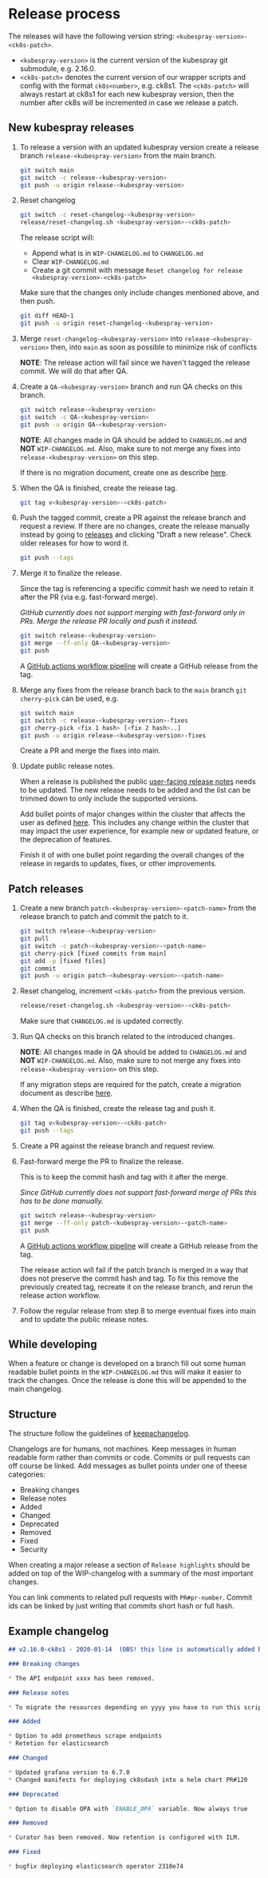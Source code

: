 # Release process

The releases will have the following version string: `<kubespray-version>-<ck8s-patch>`.

- `<kubespray-version>` is the current version of the kubespray git submodule, e.g. 2.16.0.
- `<ck8s-patch>` denotes the current version of our wrapper scripts and config with the format `ck8s<number>`, e.g. ck8s1.
  The `<ck8s-patch>` will always restart at ck8s1 for each new kubespray version, then the number after ck8s will be incremented in case we release a patch.

## New kubespray releases

1. To release a version with an updated kubespray version create a release branch `release-<kubespray-version>` from the main branch.

    ```bash
    git switch main
    git switch -c release-<kubespray-version>
    git push -u origin release-<kubespray-version>
    ```

1. Reset changelog

    ```bash
    git switch -c reset-changelog-<kubespray-version>
    release/reset-changelog.sh <kubespray-version>-<ck8s-patch>
    ```

    The release script will:
    - Append what is in `WIP-CHANGELOG.md` to `CHANGELOG.md`
    - Clear `WIP-CHANGELOG.md`
    - Create a git commit with message `Reset changelog for release <kubespray-version>-<ck8s-patch>`

    Make sure that the changes only include changes mentioned above, and then push.

    ```bash
    git diff HEAD~1
    git push -u origin reset-changelog-<kubespray-version>
    ```

1. Merge `reset-changelog-<kubespray-version>` into `release-<kubespray-version>` then, into `main` as soon as possible to minimize risk of conflicts

    **NOTE**: The release action will fail since we haven't tagged the release commit.
    We will do that after QA.

1. Create a `QA-<kubespray-version>` branch and run QA checks on this branch.

    ```bash
    git switch release-<kubespray-version>
    git switch -c QA-<kubespray-version>
    git push -u origin QA-<kubespray-version>
    ```

    **NOTE**: All changes made in QA should be added to `CHANGELOG.md` and **NOT** `WIP-CHANGELOG.md`.
    Also, make sure to not merge any fixes into `release-<kubespray-version>` on this step.

    If there is no migration document, create one as describe [here](../migration/README.md).

1. When the QA is finished, create the release tag.

    ```bash
    git tag v<kubespray-version>-<ck8s-patch>
    ```

1. Push the tagged commit, create a PR against the release branch and request a review.
   If there are no changes, create the release manually instead by going to [releases](https://github.com/elastisys/compliantkubernetes-kubespray/releases) and clicking "Draft a new release".
   Check older releases for how to word it.

    ```bash
    git push --tags
    ```

1. Merge it to finalize the release.

    Since the tag is referencing a specific commit hash we need to retain it after the PR (via e.g. fast-forward merge).

    *GitHub currently does not support merging with fast-forward only in PRs.
    Merge the release PR locally and push it instead.*

    ```bash
    git switch release-<kubespray-version>
    git merge --ff-only QA-<kubespray-version>
    git push
    ```

    A [GitHub actions workflow pipeline](/.github/workflows/release.yml) will create a GitHub release from the tag.

1. Merge any fixes from the release branch back to the `main` branch `git cherry-pick` can be used, e.g.

    ```bash
    git switch main
    git switch -c release-<kubespray-version>-fixes
    git cherry-pick <fix 1 hash> [<fix 2 hash>..]
    git push -u origin release-<kubespray-version>-fixes
    ```

    Create a PR and merge the fixes into main.

1. Update public release notes.

    When a release is published the public [user-facing release notes](https://github.com/elastisys/compliantkubernetes/blob/main/docs/release-notes/kubespray.md) needs to be updated. The new release needs to be added and the list can be trimmed down to only include the supported versions.

    Add bullet points of major changes within the cluster that affects the user as defined [here](https://compliantkubernetes.io/user-guide/). This includes any change within the cluster that may impact the user experience, for example new or updated feature, or the deprecation of features.

    Finish it of with one bullet point regarding the overall changes of the release in regards to updates, fixes, or other improvements.

## Patch releases

1. Create a new branch `patch-<kubespray-version>-<patch-name>` from the release branch to patch and commit the patch to it.

    ```bash
    git switch release-<kubespray-version>
    git pull
    git switch -c patch-<kubespray-version>-<patch-name>
    git cherry-pick [fixed commits from main]
    git add -p [fixed files]
    git commit
    git push -u origin patch-<kubespray-version>-<patch-name>
    ```

1. Reset changelog, increment `<ck8s-patch>` from the previous version.

    ```bash
    release/reset-changelog.sh <kubespray-version>-<ck8s-patch>
    ```

    Make sure that `CHANGELOG.md` is updated correctly.

1. Run QA checks on this branch related to the introduced changes.

    **NOTE**: All changes made in QA should be added to `CHANGELOG.md` and **NOT** `WIP-CHANGELOG.md`.
    Also, make sure to not merge any fixes into `release-<kubespray-version>` on this step.

    If any migration steps are required for the patch, create a migration document as describe [here](../migration/README.md).

1. When the QA is finished, create the release tag and push it.

    ```bash
    git tag v<kubespray-version>-<ck8s-patch>
    git push --tags
    ```

1. Create a PR against the release branch and request review.

1. Fast-forward merge the PR to finalize the release.

    This is to keep the commit hash and tag with it after the merge.

    *Since GitHub currently does not support fast-forward merge of PRs this has to be done manually.*

    ```bash
    git switch release-<kubespray-version>
    git merge --ff-only patch-<kubespray-version>-<patch-name>
    git push
    ```

    A [GitHub actions workflow pipeline](/.github/workflows/release.yml) will create a GitHub release from the tag.

    The release action will fail if the patch branch is merged in a way that does not preserve the commit hash and tag.
    To fix this remove the previously created tag, recreate it on the release branch, and rerun the release action workflow.

1. Follow the regular release from step 8 to merge eventual fixes into main and to update the public release notes.

## While developing

When a feature or change is developed on a branch fill out some human readable
bullet points in the `WIP-CHANGELOG.md` this will make it easier to track the changes.
Once the release is done this will be appended to the main changelog.

## Structure

The structure follow the guidelines of [keepachangelog](https://keepachangelog.com/en/1.0.0/).

Changelogs are for humans, not machines. Keep messages in human readable form rather
than commits or code. Commits or pull requests can off course be linked. Add messages
as bullet points under one of theese categories:

- Breaking changes
- Release notes
- Added
- Changed
- Deprecated
- Removed
- Fixed
- Security

When creating a major release a section of `Release highlights` should be added
on top of the WIP-changelog with a summary of the most important changes.

You can link comments to related pull requests with `PR#pr-number`. Commit ids can be linked
by just writing that commits short hash or full hash.

## Example changelog

```markdown
## v2.16.0-ck8s1 - 2020-01-14  (OBS! this line is automatically added by script)

### Breaking changes

* The API endpoint xxxx has been removed.

### Release notes

* To migrate the resources depending on yyyy you have to run this script.

### Added

* Option to add prometheus scrape endpoints
* Retetion for elasticsearch

### Changed

* Updated grafana version to 6.7.0
* Changed manifests for deploying ck8sdash into a helm chart PR#120

### Deprecated

* Option to disable OPA with `ENABLE_OPA` variable. Now always true

### Removed

* Curator has been removed. Now retention is configured with ILM.

### Fixed

* bugfix deploying elasticsearch operator 2310e74
```
